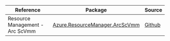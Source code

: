 | Reference | Package | Source |
|---|---|---|
|Resource Management - Arc ScVmm|[Azure.ResourceManager.ArcScVmm](https://www.nuget.org/packages/Azure.ResourceManager.ArcScVmm)|[Github](https://github.com/Azure/azure-sdk-for-net/blob/main/sdk/arc-scvmm/Azure.ResourceManager.ArcScVmm)|
